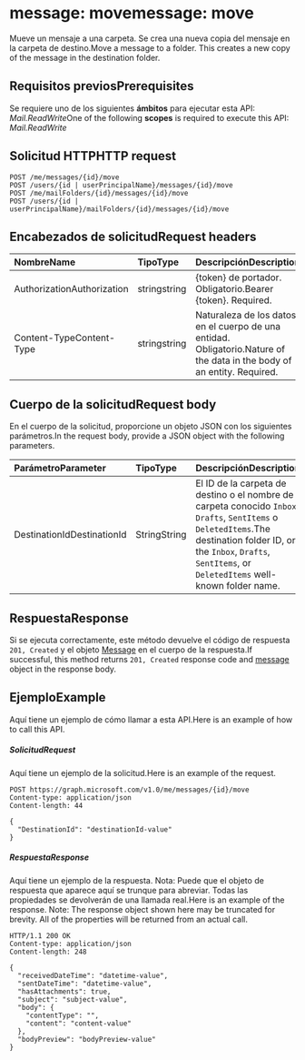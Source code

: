 # <a name="message-move"></a><span data-ttu-id="2d154-101">message: move</span><span class="sxs-lookup"><span data-stu-id="2d154-101">message: move</span></span>

<span data-ttu-id="2d154-p101">Mueve un mensaje a una carpeta. Se crea una nueva copia del mensaje en la carpeta de destino.</span><span class="sxs-lookup"><span data-stu-id="2d154-p101">Move a message to a folder. This creates a new copy of the message in the destination folder.</span></span>

## <a name="prerequisites"></a><span data-ttu-id="2d154-104">Requisitos previos</span><span class="sxs-lookup"><span data-stu-id="2d154-104">Prerequisites</span></span>
<span data-ttu-id="2d154-105">Se requiere uno de los siguientes **ámbitos** para ejecutar esta API: *Mail.ReadWrite*</span><span class="sxs-lookup"><span data-stu-id="2d154-105">One of the following **scopes** is required to execute this API: *Mail.ReadWrite*</span></span>
## <a name="http-request"></a><span data-ttu-id="2d154-106">Solicitud HTTP</span><span class="sxs-lookup"><span data-stu-id="2d154-106">HTTP request</span></span>
<!-- { "blockType": "ignored" } -->
```http
POST /me/messages/{id}/move
POST /users/{id | userPrincipalName}/messages/{id}/move
POST /me/mailFolders/{id}/messages/{id}/move
POST /users/{id | userPrincipalName}/mailFolders/{id}/messages/{id}/move
```
## <a name="request-headers"></a><span data-ttu-id="2d154-107">Encabezados de solicitud</span><span class="sxs-lookup"><span data-stu-id="2d154-107">Request headers</span></span>
| <span data-ttu-id="2d154-108">Nombre</span><span class="sxs-lookup"><span data-stu-id="2d154-108">Name</span></span>       | <span data-ttu-id="2d154-109">Tipo</span><span class="sxs-lookup"><span data-stu-id="2d154-109">Type</span></span> | <span data-ttu-id="2d154-110">Descripción</span><span class="sxs-lookup"><span data-stu-id="2d154-110">Description</span></span>|
|:---------------|:--------|:----------|
| <span data-ttu-id="2d154-111">Authorization</span><span class="sxs-lookup"><span data-stu-id="2d154-111">Authorization</span></span>  | <span data-ttu-id="2d154-112">string</span><span class="sxs-lookup"><span data-stu-id="2d154-112">string</span></span>  | <span data-ttu-id="2d154-p102">{token} de portador. Obligatorio.</span><span class="sxs-lookup"><span data-stu-id="2d154-p102">Bearer {token}. Required.</span></span> |
| <span data-ttu-id="2d154-115">Content-Type</span><span class="sxs-lookup"><span data-stu-id="2d154-115">Content-Type</span></span> | <span data-ttu-id="2d154-116">string</span><span class="sxs-lookup"><span data-stu-id="2d154-116">string</span></span>  | <span data-ttu-id="2d154-p103">Naturaleza de los datos en el cuerpo de una entidad. Obligatorio.</span><span class="sxs-lookup"><span data-stu-id="2d154-p103">Nature of the data in the body of an entity. Required.</span></span> |

## <a name="request-body"></a><span data-ttu-id="2d154-119">Cuerpo de la solicitud</span><span class="sxs-lookup"><span data-stu-id="2d154-119">Request body</span></span>
<span data-ttu-id="2d154-120">En el cuerpo de la solicitud, proporcione un objeto JSON con los siguientes parámetros.</span><span class="sxs-lookup"><span data-stu-id="2d154-120">In the request body, provide a JSON object with the following parameters.</span></span>

| <span data-ttu-id="2d154-121">Parámetro</span><span class="sxs-lookup"><span data-stu-id="2d154-121">Parameter</span></span>    | <span data-ttu-id="2d154-122">Tipo</span><span class="sxs-lookup"><span data-stu-id="2d154-122">Type</span></span>   |<span data-ttu-id="2d154-123">Descripción</span><span class="sxs-lookup"><span data-stu-id="2d154-123">Description</span></span>|
|:---------------|:--------|:----------|
|<span data-ttu-id="2d154-124">DestinationId</span><span class="sxs-lookup"><span data-stu-id="2d154-124">DestinationId</span></span>|<span data-ttu-id="2d154-125">String</span><span class="sxs-lookup"><span data-stu-id="2d154-125">String</span></span>|<span data-ttu-id="2d154-126">El ID de la carpeta de destino o el nombre de carpeta conocido `Inbox`, `Drafts`, `SentItems` o `DeletedItems`.</span><span class="sxs-lookup"><span data-stu-id="2d154-126">The destination folder ID, or the `Inbox`, `Drafts`, `SentItems`, or `DeletedItems` well-known folder name.</span></span>|

## <a name="response"></a><span data-ttu-id="2d154-127">Respuesta</span><span class="sxs-lookup"><span data-stu-id="2d154-127">Response</span></span>

<span data-ttu-id="2d154-128">Si se ejecuta correctamente, este método devuelve el código de respuesta `201, Created` y el objeto [Message](../resources/message.md) en el cuerpo de la respuesta.</span><span class="sxs-lookup"><span data-stu-id="2d154-128">If successful, this method returns `201, Created` response code and [message](../resources/message.md) object in the response body.</span></span>

## <a name="example"></a><span data-ttu-id="2d154-129">Ejemplo</span><span class="sxs-lookup"><span data-stu-id="2d154-129">Example</span></span>
<span data-ttu-id="2d154-130">Aquí tiene un ejemplo de cómo llamar a esta API.</span><span class="sxs-lookup"><span data-stu-id="2d154-130">Here is an example of how to call this API.</span></span>
##### <a name="request"></a><span data-ttu-id="2d154-131">Solicitud</span><span class="sxs-lookup"><span data-stu-id="2d154-131">Request</span></span>
<span data-ttu-id="2d154-132">Aquí tiene un ejemplo de la solicitud.</span><span class="sxs-lookup"><span data-stu-id="2d154-132">Here is an example of the request.</span></span>
<!-- {
  "blockType": "request",
  "name": "message_move"
}-->
```http
POST https://graph.microsoft.com/v1.0/me/messages/{id}/move
Content-type: application/json
Content-length: 44

{
  "DestinationId": "destinationId-value"
}
```

##### <a name="response"></a><span data-ttu-id="2d154-133">Respuesta</span><span class="sxs-lookup"><span data-stu-id="2d154-133">Response</span></span>
<span data-ttu-id="2d154-p104">Aquí tiene un ejemplo de la respuesta. Nota: Puede que el objeto de respuesta que aparece aquí se trunque para abreviar. Todas las propiedades se devolverán de una llamada real.</span><span class="sxs-lookup"><span data-stu-id="2d154-p104">Here is an example of the response. Note: The response object shown here may be truncated for brevity. All of the properties will be returned from an actual call.</span></span>
<!-- {
  "blockType": "response",
  "truncated": true,
  "@odata.type": "microsoft.graph.message"
} -->
```http
HTTP/1.1 200 OK
Content-type: application/json
Content-length: 248

{
  "receivedDateTime": "datetime-value",
  "sentDateTime": "datetime-value",
  "hasAttachments": true,
  "subject": "subject-value",
  "body": {
    "contentType": "",
    "content": "content-value"
  },
  "bodyPreview": "bodyPreview-value"
}
```

<!-- uuid: 8fcb5dbc-d5aa-4681-8e31-b001d5168d79
2015-10-25 14:57:30 UTC -->
<!-- {
  "type": "#page.annotation",
  "description": "message: move",
  "keywords": "",
  "section": "documentation",
  "tocPath": ""
}-->
